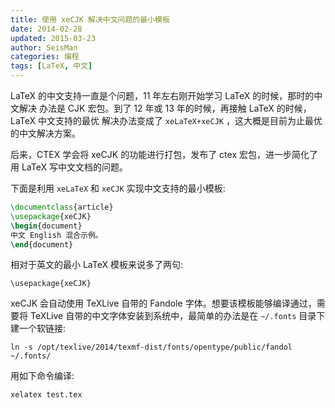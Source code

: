 ```yaml
---
title: 使用 xeCJK 解决中文问题的最小模板
date: 2014-02-28
updated: 2015-03-23
author: SeisMan
categories: 编程
tags: [LaTeX, 中文]
---
```


LaTeX 的中文支持一直是个问题，11 年左右刚开始学习 LaTeX 的时候，那时的中文解决
办法是 CJK 宏包。到了 12 年或 13 年的时候，再接触 LaTeX 的时候，LaTeX 中文支持的最优
解决办法变成了 `xeLaTeX+xeCJK` ，这大概是目前为止最优的中文解决方案。

后来，CTEX 学会将 xeCJK 的功能进行打包，发布了 ctex 宏包，进一步简化了用 LaTeX
写中文文档的问题。

<!--more-->

下面是利用 `xeLaTeX` 和 `xeCJK` 实现中文支持的最小模板:

``` latex
\documentclass{article}
\usepackage{xeCJK}
\begin{document}
中文 English 混合示例。
\end{document}
```

相对于英文的最小 LaTeX 模板来说多了两句:

    \usepackage{xeCJK}

xeCJK 会自动使用 TeXLive 自带的 Fandole 字体。想要该模板能够编译通过，需要将
TeXLive 自带的中文字体安装到系统中，最简单的办法是在 `~/.fonts` 目录下建一个软链接:

    ln -s /opt/texlive/2014/texmf-dist/fonts/opentype/public/fandol ~/.fonts/

用如下命令编译:

    xelatex test.tex

